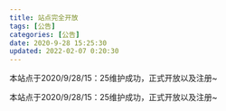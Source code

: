```yaml
---
title: 站点完全开放
tags: [公告]
categories: [公告]
date: 2020-9-28 15:25:30
updated: 2022-02-07 0:20:30
---
```


本站点于2020/9/28/15：25维护成功，正式开放以及注册~

<!-- more -->

本站点于2020/9/28/15：25维护成功，正式开放以及注册~
